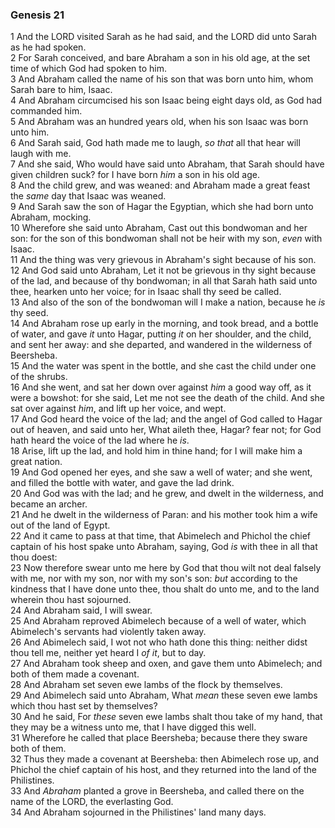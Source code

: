 ### Genesis 21

1 And the LORD visited Sarah as he had said, and the LORD did unto Sarah as he had spoken.  
2 For Sarah conceived, and bare Abraham a son in his old age, at the set time of which God had spoken to him.  
3 And Abraham called the name of his son that was born unto him, whom Sarah bare to him, Isaac.  
4 And Abraham circumcised his son Isaac being eight days old, as God had commanded him.  
5 And Abraham was an hundred years old, when his son Isaac was born unto him.  
6 And Sarah said, God hath made me to laugh, *so that* all that hear will laugh with me.  
7 And she said, Who would have said unto Abraham, that Sarah should have given children suck? for I have born *him* a son in his old age.  
8 And the child grew, and was weaned: and Abraham made a great feast the *same* day that Isaac was weaned.  
9 And Sarah saw the son of Hagar the Egyptian, which she had born unto Abraham, mocking.  
10 Wherefore she said unto Abraham, Cast out this bondwoman and her son: for the son of this bondwoman shall not be heir with my son, *even* with Isaac.  
11 And the thing was very grievous in Abraham's sight because of his son.  
12 And God said unto Abraham, Let it not be grievous in thy sight because of the lad, and because of thy bondwoman; in all that Sarah hath said unto thee, hearken unto her voice; for in Isaac shall thy seed be called.  
13 And also of the son of the bondwoman will I make a nation, because he *is* thy seed.  
14 And Abraham rose up early in the morning, and took bread, and a bottle of water, and gave *it* unto Hagar, putting *it* on her shoulder, and the child, and sent her away: and she departed, and wandered in the wilderness of Beersheba.  
15 And the water was spent in the bottle, and she cast the child under one of the shrubs.  
16 And she went, and sat her down over against *him* a good way off, as it were a bowshot: for she said, Let me not see the death of the child. And she sat over against *him*, and lift up her voice, and wept.  
17 And God heard the voice of the lad; and the angel of God called to Hagar out of heaven, and said unto her, What aileth thee, Hagar? fear not; for God hath heard the voice of the lad where he *is*.  
18 Arise, lift up the lad, and hold him in thine hand; for I will make him a great nation.  
19 And God opened her eyes, and she saw a well of water; and she went, and filled the bottle with water, and gave the lad drink.  
20 And God was with the lad; and he grew, and dwelt in the wilderness, and became an archer.  
21 And he dwelt in the wilderness of Paran: and his mother took him a wife out of the land of Egypt.  
22 And it came to pass at that time, that Abimelech and Phichol the chief captain of his host spake unto Abraham, saying, God *is* with thee in all that thou doest:  
23 Now therefore swear unto me here by God that thou wilt not deal falsely with me, nor with my son, nor with my son's son: *but* according to the kindness that I have done unto thee, thou shalt do unto me, and to the land wherein thou hast sojourned.  
24 And Abraham said, I will swear.  
25 And Abraham reproved Abimelech because of a well of water, which Abimelech's servants had violently taken away.  
26 And Abimelech said, I wot not who hath done this thing: neither didst thou tell me, neither yet heard I *of it*, but to day.  
27 And Abraham took sheep and oxen, and gave them unto Abimelech; and both of them made a covenant.  
28 And Abraham set seven ewe lambs of the flock by themselves.  
29 And Abimelech said unto Abraham, What *mean* these seven ewe lambs which thou hast set by themselves?  
30 And he said, For *these* seven ewe lambs shalt thou take of my hand, that they may be a witness unto me, that I have digged this well.  
31 Wherefore he called that place Beersheba; because there they sware both of them.  
32 Thus they made a covenant at Beersheba: then Abimelech rose up, and Phichol the chief captain of his host, and they returned into the land of the Philistines.  
33 And *Abraham* planted a grove in Beersheba, and called there on the name of the LORD, the everlasting God.  
34 And Abraham sojourned in the Philistines' land many days.  
